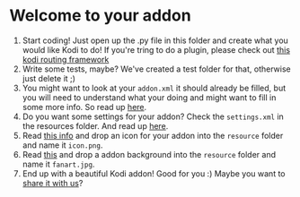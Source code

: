# Welcome to your addon

1. Start coding! Just open up the .py file in this folder and create what you would like Kodi to do! If you're tring to do a plugin, please check out [this kodi routing framework](https://github.com/tamland/kodi-plugin-routing)
2. Write some tests, maybe? We've created a test folder for that, otherwise just delete it ;)
3. You might want to look at your `addon.xml` it should already be filled, but you will need to understand what your doing and might want to fill in some more info. So read up [here](http://kodi.wiki/view/Addon.xml).
4. Do you want some settings for your addon? Check the `settings.xml` in the resources folder. And read up [here](http://kodi.wiki/view/Settings.xml).
5. Read [this info](http://kodi.wiki/view/Add-on_structure#icon.png) and drop an icon for your addon into the `resource` folder and name it `icon.png`.
6. Read [this](http://kodi.wiki/view/Add-on_structure#fanart.jpg) and drop a addon background into the `resource` folder and name it `fanart.jpg`.
7. End up with a beautiful Kodi addon! Good for you :) Maybe you want to [share it with us](http://kodi.wiki/view/Submitting_Add-on_updates_on_Github)?
